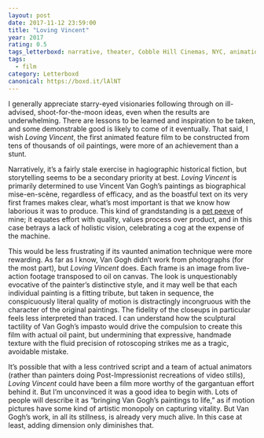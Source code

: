```yaml
---
layout: post 
date: 2017-11-12 23:59:00
title: "Loving Vincent"
year: 2017
rating: 0.5
tags_letterboxd: narrative, theater, Cobble Hill Cinemas, NYC, animation
tags:
  - film
category: Letterboxd
canonical: https://boxd.it/lAlNT
---
```


I generally appreciate starry-eyed visionaries following through on ill-advised, shoot-for-the-moon ideas, even when the results are underwhelming. There are lessons to be learned and inspiration to be taken, and some demonstrable good is likely to come of it eventually. That said, I wish <cite>Loving Vincent</cite>, the first animated feature film to be constructed from tens of thousands of oil paintings, were more of an achievement than a stunt.

Narratively, it’s a fairly stale exercise in hagiographic historical fiction, but storytelling seems to be a secondary priority at best. <cite>Loving Vincent</cite> is primarily determined to use Vincent Van Gogh’s paintings as biographical mise-en-scène, regardless of efficacy, and as the boastful text on its very first frames makes clear, what’s most important is that we know how laborious it was to produce. This kind of grandstanding is a [pet peeve](http://v6.robweychert.com/blog/2011/11/art-and-artifice/) of mine; it equates effort with quality, values process over product, and in this case betrays a lack of holistic vision, celebrating a cog at the expense of the machine.

This would be less frustrating if its vaunted animation technique were more rewarding. As far as I know, Van Gogh didn’t work from photographs (for the most part), but <cite>Loving Vincent</cite> does. Each frame is an image from live-action footage transposed to oil on canvas. The look is unquestionably evocative of the painter’s distinctive style, and it may well be that each individual painting is a fitting tribute, but taken in sequence, the conspicuously literal quality of motion is distractingly incongruous with the character of the original paintings. The fidelity of the closeups in particular feels less interpreted than traced. I can understand how the sculptural tactility of Van Gogh’s impasto would drive the compulsion to create this film with actual oil paint, but undermining that expressive, handmade texture with the fluid precision of rotoscoping strikes me as a tragic, avoidable mistake.

It’s possible that with a less contrived script and a team of actual animators (rather than painters doing Post-Impressionist recreations of video stills), <cite>Loving Vincent</cite> could have been a film more worthy of the gargantuan effort behind it. But I’m unconvinced it was a good idea to begin with. Lots of people will describe it as “bringing Van Gogh’s paintings to life,” as if motion pictures have some kind of artistic monopoly on capturing vitality. But Van Gogh’s work, in all its stillness, is already very much alive. In this case at least, adding dimension only diminishes that.